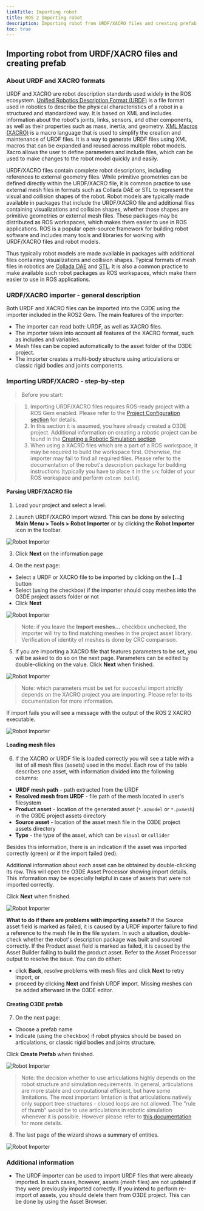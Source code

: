 ```yaml
---
linkTitle: Importing robot
title: ROS 2 Importing robot
description: Importing robot from URDF/XACRO files and creating prefab.
toc: true
---
```


## Importing robot from URDF/XACRO files and creating prefab

### About URDF and XACRO formats

URDF and XACRO are robot description standards used widely in the ROS ecosystem. [Unified Robotics Description Format (URDF)](http://wiki.ros.org/urdf) is a file format used in robotics to describe the physical characteristics of a robot in a structured and standardized way. It is based on XML and includes information about the robot's joints, links, sensors, and other components, as well as their properties such as mass, inertia, and geometry. [XML Macros (XACRO)](http://wiki.ros.org/xacro) is a macro language that is used to simplify the creation and maintenance of URDF files. It is a way to generate URDF files using XML macros that can be expanded and reused across multiple robot models. Xacro allows the user to define parameters and include files, which can be used to make changes to the robot model quickly and easily.

URDF/XACRO files contain complete robot descriptions, including references to external geometry files. While primitive geometries can be defined directly within the URDF/XACRO file, it is common practice to use external mesh files in formats such as Collada DAE or STL to represent the visual and collision shapes of the robot.
Robot models are typically made available in packages that include the URDF/XACRO file and additional files containing visualizations and collision shapes, whether those shapes are primitive geometries or external mesh files. These packages may be distributed as ROS workspaces, which makes them easier to use in ROS applications. ROS is a popular open-source framework for building robot software and includes many tools and libraries for working with URDF/XACRO files and robot models.

 Thus typically robot models are made available in packages with additional files containing visualizations and collision shapes. Typical formats of mesh files in robotics are [Collada DAE](https://en.wikipedia.org/wiki/COLLADA) and [STL](https://en.wikipedia.org/wiki/STL_(file_format)). It is also a common practice to make available such robot packages as ROS workspaces, which make them easier to use in ROS applications.

### URDF/XACRO importer - general description

Both URDF and XACRO files can be imported into the O3DE using the importer included in the ROS2 Gem. The main features of the importer:

- The importer can read both: URDF, as well as XACRO files.
- The importer takes into account all features of the XACRO format, such as includes and variables.
- Mesh files can be copied automatically to the asset folder of the O3DE project.
- The importer creates a multi-body structure using articulations or classic rigid bodies and joints components.

### Importing URDF/XACRO - step-by-step

> Before you start:

> 1. Importing URDF/XACRO files requires ROS-ready project with a ROS Gem enabled. Please refer to the [Project Configuration section](project-configuration.md) for details.
> 2. In this section it is assumed, you have already created a O3DE project. Additional information on creating a robotic project can be found in the [Creating a Robotic Simulation section](creating-robotic-simulation.md)
> 3. When using a XACRO files which are a part of a ROS workspace, it may be required to build the workspace first. Otherwise, the importer may fail to find all required files. Please refer to the documentation of the robot's description package for building instructions (typically you have to place it in the `src` folder of your ROS workspace and perform `colcon build`).

#### Parsing URDF/XACRO file

1. Load your project and select a level.

2. Launch URDF/XACRO import wizard. This can be done by selecting **Main Menu > Tools > Robot Importer** or by clicking the **Robot Importer** icon in the toolbar.
  
![Robot Importer](/images/user-guide/gems/ros2/URDF_importer_button.png)

3. Click **Next** on the information page

4. On the next page:

- Select a URDF or XACRO file to be imported by clicking on the **[...]** button
- Select (using the checkbox) if the importer should copy meshes into the O3DE project assets folder or not
- Click **Next**

![Robot Importer](/images/user-guide/gems/ros2/URDF_importer_load_file.png)

> Note: if you leave the **Import meshes...** checkbox unchecked, the importer will try to find matching meshes in the project asset library. Verification of identity of meshes is done by CRC comparison.

5. If you are importing a XACRO file that features parameters to be set, you will be asked to do so on the next page. Parameters can be edited by double-clicking on the value. Click **Next** when finished.

![Robot Importer](/images/user-guide/gems/ros2/URDF_importer_XACRO_parameters.png)

> Note: which parameters must be set for succesful import strictly depends on the XACRO project you are importing. Please refer to its documentation for more information.

If import fails you will see a message with the output of the ROS 2 XACRO executable.

![Robot Importer](/images/user-guide/gems/ros2/URDF_importer_fail.png)

#### Loading mesh files

6. If the XACRO or URDF file is loaded correctly you will see a table with a list of all mesh files (assets) used in the model. Each row of the table describes one asset, with information divided into the following columns:

- **URDF mesh path** - path extracted from the URDF
- **Resolved mesh from URDF** - file path of the mesh located in user's filesystem
- **Product asset** - location of the generated asset (`*.azmodel` or `*.pxmesh`) in the O3DE project assets directory
- **Source asset** - location of the asset mesh file in the O3DE project assets directory
- **Type** - the type of the asset, which can be `visual` or `collider`

Besides this information, there is an indication if the asset was imported correctly (green) or if the import failed (red).

Additional information about each asset can be obtained by double-clicking its row. This will open the O3DE Asset Processor showing import details. This information may be especially helpful in case of assets that were not imported correctly.

Click **Next** when finished.

![Robot Importer](/images/user-guide/gems/ros2/URDF_importer_mesh_list.png)

**What to do if there are problems with importing assets?**
If the Source asset field is marked as failed, it is caused by a URDF importer failure to find a reference to the mesh file in the file system. In such a situation, double-check whether the robot's description package was built and sourced correctly.
If the Product asset field is marked as failed, it is caused by the Asset Builder failing to build the product asset. Refer to the Asset Processor output to resolve the issue.
You can do either:

- click **Back**, resolve problems with mesh files and click **Next** to retry import, or
- proceed by clicking **Next** and finish URDF import. Missing meshes can be added afterward in the O3DE editor.

#### Creating O3DE prefab

7. On the next page:

- Choose a prefab name
- Indicate (using the checkbox) if robot physics should be based on articulations, or classic rigid bodies and joints structure.

Click **Create Prefab** when finished.

![Robot Importer](/images/user-guide/gems/ros2/URDF_importer_prefab_creation.png)

> Note: the decision whether to use articulations highly depends on the robot structure and simulation requirements. In general, articulations are more stable and computational efficient, but have some limitations. The most important limtation is that articulations natively only support tree-structures - closed loops are not allowed. The "rule of thumb" would be to use articulations in robotic simulation whenever it is possible. However please refer to [this documentation](https://nvidia-omniverse.github.io/PhysX/physx/5.1.3/docs/Articulations.html) for more details.

8. The last page of the wizard shows a summary of entities.

![Robot Importer](/images/user-guide/gems/ros2/URDF_importer_summary.png)

### Additional information

- The URDF importer can be used to import URDF files that were already imported. In such cases, however, assets (mesh files) are not updated if they were previously imported correctly. If you intend to perform re-import of assets, you should delete them from O3DE project. This can be done by using the Asset Browser.
